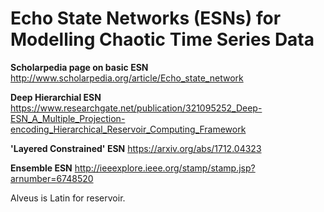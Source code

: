# Echo State Networks (ESNs) for Modelling Chaotic Time Series Data

**Scholarpedia page on basic ESN**
http://www.scholarpedia.org/article/Echo_state_network

**Deep Hierarchial ESN**
https://www.researchgate.net/publication/321095252_Deep-ESN_A_Multiple_Projection-encoding_Hierarchical_Reservoir_Computing_Framework

**'Layered Constrained' ESN**
https://arxiv.org/abs/1712.04323

**Ensemble ESN**
http://ieeexplore.ieee.org/stamp/stamp.jsp?arnumber=6748520

Alveus is Latin for reservoir.
